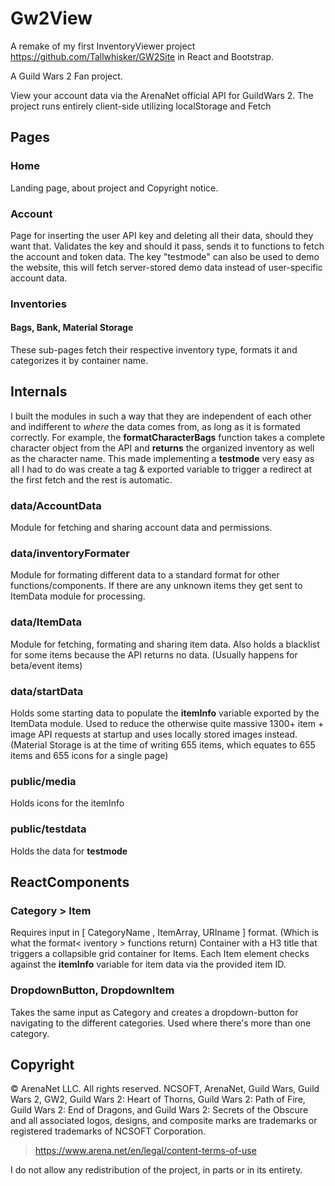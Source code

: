 # Gw2View
A remake of my first InventoryViewer project https://github.com/Tallwhisker/GW2Site in React and Bootstrap.

A Guild Wars 2 Fan project.


View your account data via the ArenaNet official API for GuildWars 2.
The project runs entirely client-side utilizing localStorage and Fetch


## Pages

### Home
Landing page, about project and Copyright notice.

### Account
Page for inserting the user API key and deleting all their data, should they want that.
Validates the key and should it pass, sends it to functions to fetch the account and token data.
The key "testmode" can also be used to demo the website, this will fetch server-stored demo data instead of user-specific account data.

### Inventories
#### Bags, Bank, Material Storage
These sub-pages fetch their respective inventory type, formats it and categorizes it by container name.


## Internals
I built the modules in such a way that they are independent of each other and indifferent to *where* the data comes from, as long as it is formated correctly.
For example, the **formatCharacterBags** function takes a complete character object from the API and **returns** the organized inventory as well as the character name.
This made implementing a **testmode** very easy as all I had to do was create a tag & exported variable to trigger a redirect at the first fetch and the rest is automatic. 

### data/AccountData
Module for fetching and sharing account data and permissions.

### data/inventoryFormater
Module for formating different data to a standard format for other functions/components.
If there are any unknown items they get sent to ItemData module for processing.

### data/ItemData
Module for fetching, formating and sharing item data.
Also holds a blacklist for some items because the API returns no data. (Usually happens for beta/event items)

### data/startData
Holds some starting data to populate the **itemInfo** variable exported by the ItemData module.
Used to reduce the otherwise quite massive 1300+ item + image API requests at startup and uses locally stored images instead.
(Material Storage is at the time of writing 655 items, which equates to 655 items and 655 icons for a single page)

### public/media
Holds icons for the itemInfo

### public/testdata
Holds the data for **testmode**

## ReactComponents

### Category > Item
Requires input in [ CategoryName , ItemArray, URIname ] format. (Which is what the format< iventory > functions return)
Container with a H3 title that triggers a collapsible grid container for Items.
Each Item element checks against the **itemInfo** variable for item data via the provided item ID.

### DropdownButton, DropdownItem
Takes the same input as Category and creates a dropdown-button for navigating to the different categories.
Used where there's more than one category.



## Copyright

© ArenaNet LLC. All rights reserved. NCSOFT, ArenaNet, Guild Wars, Guild Wars 2, GW2, Guild Wars 2: Heart of Thorns, Guild Wars 2: Path of Fire, Guild Wars 2: End of Dragons, and Guild Wars 2: Secrets of the Obscure and all associated logos, designs, and composite marks are trademarks or registered trademarks of NCSOFT Corporation.


> https://www.arena.net/en/legal/content-terms-of-use


I do not allow any redistribution of the project, in parts or in its entirety.